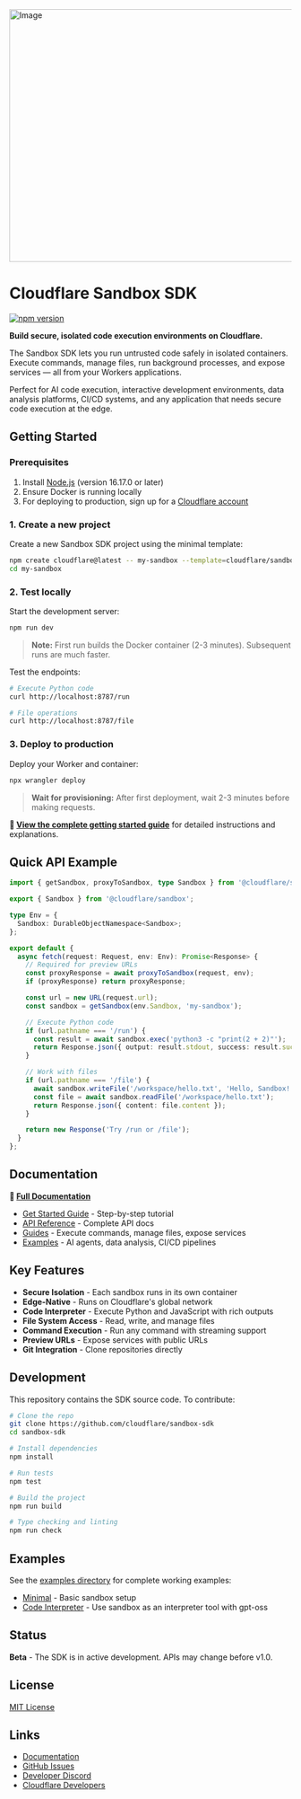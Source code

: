 <img width="1362" height="450" alt="Image" src="https://github.com/user-attachments/assets/6f770ae3-0a14-4d2b-9aed-a304ee5446c5" />

# Cloudflare Sandbox SDK

[![npm version](https://img.shields.io/npm/v/@cloudflare/sandbox.svg)](https://www.npmjs.com/package/@cloudflare/sandbox)

**Build secure, isolated code execution environments on Cloudflare.**

The Sandbox SDK lets you run untrusted code safely in isolated containers. Execute commands, manage files, run background processes, and expose services — all from your Workers applications.

Perfect for AI code execution, interactive development environments, data analysis platforms, CI/CD systems, and any application that needs secure code execution at the edge.

## Getting Started

### Prerequisites

1. Install [Node.js](https://docs.npmjs.com/downloading-and-installing-node-js-and-npm) (version 16.17.0 or later)
2. Ensure Docker is running locally
3. For deploying to production, sign up for a [Cloudflare account](https://dash.cloudflare.com/sign-up/workers-and-pages)

### 1. Create a new project

Create a new Sandbox SDK project using the minimal template:

```bash
npm create cloudflare@latest -- my-sandbox --template=cloudflare/sandbox-sdk/examples/minimal
cd my-sandbox
```

### 2. Test locally

Start the development server:

```bash
npm run dev
```

> **Note:** First run builds the Docker container (2-3 minutes). Subsequent runs are much faster.

Test the endpoints:

```bash
# Execute Python code
curl http://localhost:8787/run

# File operations
curl http://localhost:8787/file
```

### 3. Deploy to production

Deploy your Worker and container:

```bash
npx wrangler deploy
```

> **Wait for provisioning:** After first deployment, wait 2-3 minutes before making requests.

**📖 [View the complete getting started guide](https://developers.cloudflare.com/sandbox/get-started/)** for detailed instructions and explanations.

## Quick API Example

```typescript
import { getSandbox, proxyToSandbox, type Sandbox } from '@cloudflare/sandbox';

export { Sandbox } from '@cloudflare/sandbox';

type Env = {
  Sandbox: DurableObjectNamespace<Sandbox>;
};

export default {
  async fetch(request: Request, env: Env): Promise<Response> {
    // Required for preview URLs
    const proxyResponse = await proxyToSandbox(request, env);
    if (proxyResponse) return proxyResponse;

    const url = new URL(request.url);
    const sandbox = getSandbox(env.Sandbox, 'my-sandbox');

    // Execute Python code
    if (url.pathname === '/run') {
      const result = await sandbox.exec('python3 -c "print(2 + 2)"');
      return Response.json({ output: result.stdout, success: result.success });
    }

    // Work with files
    if (url.pathname === '/file') {
      await sandbox.writeFile('/workspace/hello.txt', 'Hello, Sandbox!');
      const file = await sandbox.readFile('/workspace/hello.txt');
      return Response.json({ content: file.content });
    }

    return new Response('Try /run or /file');
  }
};
```

## Documentation

**📖 [Full Documentation](https://developers.cloudflare.com/sandbox/)**

- [Get Started Guide](https://developers.cloudflare.com/sandbox/get-started/) - Step-by-step tutorial
- [API Reference](https://developers.cloudflare.com/sandbox/api/) - Complete API docs
- [Guides](https://developers.cloudflare.com/sandbox/guides/) - Execute commands, manage files, expose services
- [Examples](https://developers.cloudflare.com/sandbox/tutorials/) - AI agents, data analysis, CI/CD pipelines

## Key Features

- **Secure Isolation** - Each sandbox runs in its own container
- **Edge-Native** - Runs on Cloudflare's global network
- **Code Interpreter** - Execute Python and JavaScript with rich outputs
- **File System Access** - Read, write, and manage files
- **Command Execution** - Run any command with streaming support
- **Preview URLs** - Expose services with public URLs
- **Git Integration** - Clone repositories directly

## Development

This repository contains the SDK source code. To contribute:

```bash
# Clone the repo
git clone https://github.com/cloudflare/sandbox-sdk
cd sandbox-sdk

# Install dependencies
npm install

# Run tests
npm test

# Build the project
npm run build

# Type checking and linting
npm run check
```

## Examples

See the [examples directory](./examples) for complete working examples:

- [Minimal](./examples/minimal) - Basic sandbox setup
- [Code Interpreter](./examples/code-interpreter) - Use sandbox as an interpreter tool with gpt-oss

## Status

**Beta** - The SDK is in active development. APIs may change before v1.0.

## License

[MIT License](LICENSE)

## Links

- [Documentation](https://developers.cloudflare.com/sandbox/)
- [GitHub Issues](https://github.com/cloudflare/sandbox-sdk/issues)
- [Developer Discord](https://discord.cloudflare.com)
- [Cloudflare Developers](https://twitter.com/CloudflareDev)
